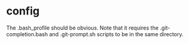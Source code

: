 # config
The .bash_profile should be obvious. Note that it requires the .git-completion.bash and .git-prompt.sh scripts to be in the same directory.
